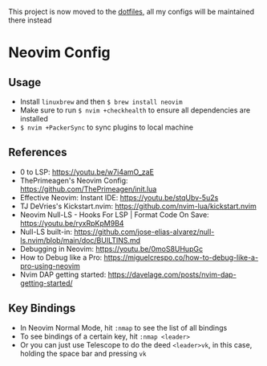 This project is now moved to the [dotfiles](https://github.com/lavantien/dotfiles), all my configs will be maintained there instead

# Neovim Config

## Usage

- Install `linuxbrew` and then `$ brew install neovim`
- Make sure to run `$ nvim +checkhealth` to ensure all dependencies are
  installed
- `$ nvim +PackerSync` to sync plugins to local machine

## References

- 0 to LSP: <https://youtu.be/w7i4amO_zaE>
- ThePrimeagen's Neovim Config: <https://github.com/ThePrimeagen/init.lua>
- Effective Neovim: Instant IDE: <https://youtu.be/stqUbv-5u2s>
- TJ DeVries's Kickstart.nvim: <https://github.com/nvim-lua/kickstart.nvim>
- Neovim Null-LS - Hooks For LSP | Format Code On Save:
  <https://youtu.be/ryxRpKpM9B4>
- Null-LS built-in:
  <https://github.com/jose-elias-alvarez/null-ls.nvim/blob/main/doc/BUILTINS.md>
- Debugging in Neovim: <https://youtu.be/0moS8UHupGc>
- How to Debug like a Pro: <https://miguelcrespo.co/how-to-debug-like-a-pro-using-neovim>
- Nvim DAP getting started: <https://davelage.com/posts/nvim-dap-getting-started/>

## Key Bindings

- In Neovim Normal Mode, hit `:nmap` to see the list of all bindings
- To see bindings of a certain key, hit `:nmap <leader>`
- Or you can just use Telescope to do the deed `<leader>vk`, in this case, holding the space bar and pressing `vk`
